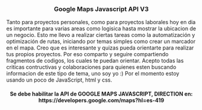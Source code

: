 <h3 align="center">Google Maps Javascript API V3</h3>
Tanto para proyectos personales, como para proyectos laborales hoy en dia es importante para varias areas como logisica hasta mostrar la ubicacion de un negocio.
Esto me llevo a realizar ciertas tareas como la automatización y optimización de rutas, iniciando por temas simples como crear un marcador en el mapa. Creo que es interesante y quizas pueda orientarte para realizar tus propios proyectos.
Por eso comparto y seguire compartiendo fragmentos de codigos, los cuales te puedan orientar. Acepto todas las criticas contructivas y colaboraciones para quienes esten buscando informacion de este tipo de tema, uno soy yo :)
Por el momento estoy usando un poco de JavaScript, html y css. 
<h4 align="center">Se debe habilitar la API de GOOGLE MAPS JAVASCRIPT, DIRECTION en:<br>
 https://developers.google.com/maps?hl=es-419
</h4>
